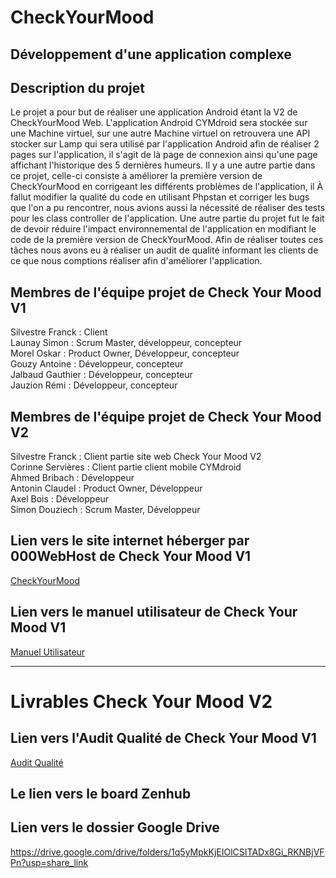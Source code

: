 # CheckYourMood
## Développement d'une application complexe
## Description du projet
Le projet a pour but de réaliser une application Android étant la V2 de CheckYourMood Web. L'application Android CYMdroid sera stockée sur une Machine virtuel, sur une 
autre Machine virtuel on retrouvera une API stocker sur Lamp qui sera utilisé par l'application Android afin de réaliser 2 pages sur l'application, il s'agit de là 
page de connexion ainsi qu'une page affichant l'historique des 5 dernières humeurs. 
Il y a une autre partie dans ce projet, celle-ci consiste à améliorer la première version de CheckYourMood en corrigeant les différents problèmes de l'application, il 
À fallut modifier la qualité du code en utilisant Phpstan et corriger les bugs que l'on a pu rencontrer, nous avions aussi la nécessité de réaliser des tests pour les 
class controller de l'application. 
Une autre partie du projet fut le fait de devoir réduire l'impact environnemental de l'application en modifiant le code de la première version de CheckYourMood. 
Afin de réaliser toutes ces tâches nous avons eu à réaliser un audit de qualité informant les clients de ce que nous comptions réaliser afin d'améliorer l'application.

## Membres de l'équipe projet de Check Your Mood V1
Silvestre Franck : Client<br>
Launay Simon : Scrum Master, développeur, concepteur <br>
Morel Oskar : Product Owner, Développeur, concepteur<br>
Gouzy Antoine : Développeur, concepteur<br>
Jalbaud Gauthier : Développeur, concepteur<br>
Jauzion Rémi : Développeur, concepteur<br>

## Membres de l'équipe projet de Check Your Mood V2
Silvestre Franck : Client partie site web Check Your Mood V2<br>
Corinne Servières : Client partie client mobile CYMdroid<br>
Ahmed Bribach : Développeur<br>
Antonin Claudel : Product Owner, Développeur<br>
Axel Bois : Développeur<br>
Simon Douziech : Scrum Master, Développeur<br>

## Lien vers le site internet héberger par 000WebHost de Check Your Mood V1
[CheckYourMood](https://gorascheckyourmood.000webhostapp.com/)

## Lien vers le manuel utilisateur de Check Your Mood V1
[Manuel Utilisateur](https://drive.google.com/file/d/1qGFJXkN4jqYRCa_7pJGrn-NiqMY1Dwnc/view?usp=share_link)

---
# Livrables Check Your Mood V2
## Lien vers l'Audit Qualité de Check Your Mood V1
[Audit Qualité](https://docs.google.com/document/d/1w2pW7UrZZmM8HcnjnLnRqdFvaj2UFiqwPgNOt-iAEOQ/edit?usp=sharing)

## Le lien vers le board Zenhub

## Lien vers le dossier Google Drive
https://drive.google.com/drive/folders/1q5yMpkKjEIOlCSITADx8Gi_RKNBjVFPn?usp=share_link
